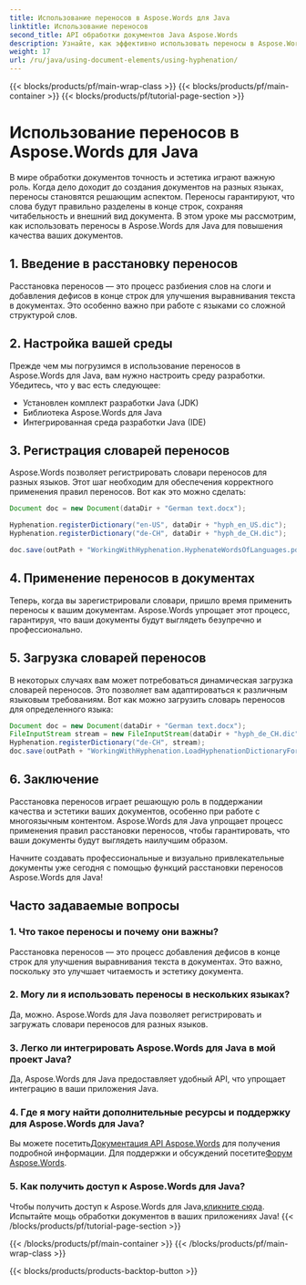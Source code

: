 ```yaml
---
title: Использование переносов в Aspose.Words для Java
linktitle: Использование переносов
second_title: API обработки документов Java Aspose.Words
description: Узнайте, как эффективно использовать переносы в Aspose.Words для Java с помощью этого всеобъемлющего руководства. Улучшите читаемость документа сегодня!
weight: 17
url: /ru/java/using-document-elements/using-hyphenation/
---
```


{{< blocks/products/pf/main-wrap-class >}}
{{< blocks/products/pf/main-container >}}
{{< blocks/products/pf/tutorial-page-section >}}

# Использование переносов в Aspose.Words для Java


В мире обработки документов точность и эстетика играют важную роль. Когда дело доходит до создания документов на разных языках, переносы становятся решающим аспектом. Переносы гарантируют, что слова будут правильно разделены в конце строк, сохраняя читабельность и внешний вид документа. В этом уроке мы рассмотрим, как использовать переносы в Aspose.Words для Java для повышения качества ваших документов.

## 1. Введение в расстановку переносов

Расстановка переносов — это процесс разбиения слов на слоги и добавления дефисов в конце строк для улучшения выравнивания текста в документах. Это особенно важно при работе с языками со сложной структурой слов.

## 2. Настройка вашей среды

Прежде чем мы погрузимся в использование переносов в Aspose.Words для Java, вам нужно настроить среду разработки. Убедитесь, что у вас есть следующее:

- Установлен комплект разработки Java (JDK)
- Библиотека Aspose.Words для Java
- Интегрированная среда разработки Java (IDE)

## 3. Регистрация словарей переносов

Aspose.Words позволяет регистрировать словари переносов для разных языков. Этот шаг необходим для обеспечения корректного применения правил переносов. Вот как это можно сделать:

```java
Document doc = new Document(dataDir + "German text.docx");

Hyphenation.registerDictionary("en-US", dataDir + "hyph_en_US.dic");
Hyphenation.registerDictionary("de-CH", dataDir + "hyph_de_CH.dic");

doc.save(outPath + "WorkingWithHyphenation.HyphenateWordsOfLanguages.pdf");
```

## 4. Применение переносов в документах

Теперь, когда вы зарегистрировали словари, пришло время применить переносы к вашим документам. Aspose.Words упрощает этот процесс, гарантируя, что ваши документы будут выглядеть безупречно и профессионально.

## 5. Загрузка словарей переносов

В некоторых случаях вам может потребоваться динамическая загрузка словарей переносов. Это позволяет вам адаптироваться к различным языковым требованиям. Вот как можно загрузить словарь переносов для определенного языка:

```java
Document doc = new Document(dataDir + "German text.docx");
FileInputStream stream = new FileInputStream(dataDir + "hyph_de_CH.dic");
Hyphenation.registerDictionary("de-CH", stream);
doc.save(outPath + "WorkingWithHyphenation.LoadHyphenationDictionaryForLanguage.pdf");
```

## 6. Заключение

Расстановка переносов играет решающую роль в поддержании качества и эстетики ваших документов, особенно при работе с многоязычным контентом. Aspose.Words для Java упрощает процесс применения правил расстановки переносов, чтобы гарантировать, что ваши документы будут выглядеть наилучшим образом.

Начните создавать профессиональные и визуально привлекательные документы уже сегодня с помощью функций расстановки переносов Aspose.Words для Java!

## Часто задаваемые вопросы

### 1. Что такое переносы и почему они важны?

Расстановка переносов — это процесс добавления дефисов в конце строк для улучшения выравнивания текста в документах. Это важно, поскольку это улучшает читаемость и эстетику документа.

### 2. Могу ли я использовать переносы в нескольких языках?

Да, можно. Aspose.Words для Java позволяет регистрировать и загружать словари переносов для разных языков.

### 3. Легко ли интегрировать Aspose.Words для Java в мой проект Java?

Да, Aspose.Words для Java предоставляет удобный API, что упрощает интеграцию в ваши приложения Java.

### 4. Где я могу найти дополнительные ресурсы и поддержку для Aspose.Words для Java?

 Вы можете посетить[Документация API Aspose.Words](https://reference.aspose.com/words/java/) для получения подробной информации. Для поддержки и обсуждений посетите[Форум Aspose.Words](https://forum.aspose.com/).

### 5. Как получить доступ к Aspose.Words для Java?

 Чтобы получить доступ к Aspose.Words для Java,[кликните сюда](https://purchase.aspose.com/buy). Испытайте мощь обработки документов в ваших приложениях Java!
{{< /blocks/products/pf/tutorial-page-section >}}

{{< /blocks/products/pf/main-container >}}
{{< /blocks/products/pf/main-wrap-class >}}

{{< blocks/products/products-backtop-button >}}
